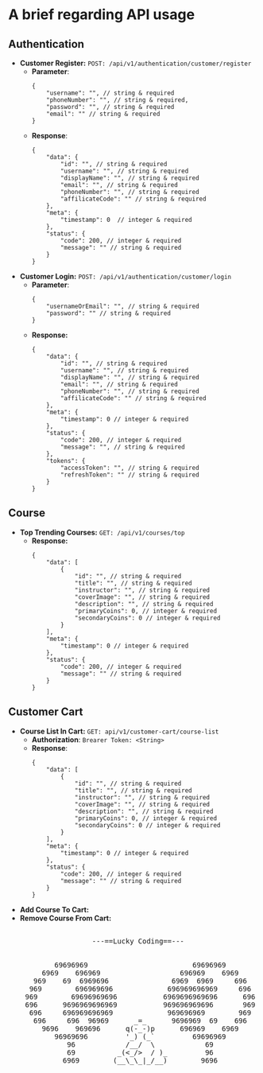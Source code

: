 # A brief regarding API usage

## Authentication
- **Customer Register:**
  `POST: /api/v1/authentication/customer/register`
    - **Parameter**:
      ```json5
      {
          "username": "", // string & required
          "phoneNumber": "", // string & required,
          "password": "", // string & required
          "email": "" // string & required
      }
      ```
    - **Response**:
      ```json5
      {
          "data": {
              "id": "", // string & required
              "username": "", // string & required
              "displayName": "", // string & required
              "email": "", // string & required
              "phoneNumber": "", // string & required
              "affilicateCode": "" // string & required
          },
          "meta": {
              "timestamp": 0  // integer & required
          },
          "status": {
              "code": 200, // integer & required
              "message": "" // string & required
          }
      }
      ```
- **Customer Login:**
  `POST: /api/v1/authentication/customer/login `
    - **Parameter**:
      ```json5
      {
          "usernameOrEmail": "", // string & required
          "password": "" // string & required
      }
      ```
    - **Response:**
      ```json5
      {
          "data": {
              "id": "", // string & required
              "username": "", // string & required
              "displayName": "", // string & required
              "email": "", // string & required
              "phoneNumber": "", // string & required
              "affilicateCode": "" // string & required
          },
          "meta": {
              "timestamp": 0 // integer & required
          },
          "status": {
              "code": 200, // integer & required
              "message": "", // string & required
          },
          "tokens": {
              "accessToken": "", // string & required
              "refreshToken": "" // string & required
          }
      }
      ```

## Course
- **Top Trending Courses:**
  `GET: /api/v1/courses/top`
    - **Response:**
      ```json5
      {
          "data": [
              {
                  "id": "", // string & required
                  "title": "", // string & required
                  "instructor": "", // string & required
                  "coverImage": "", // string & required
                  "description": "", // string & required
                  "primaryCoins": 0, // integer & required
                  "secondaryCoins": 0 // integer & required
              }
          ],
          "meta": {
              "timestamp": 0 // integer & required
          },
          "status": {
              "code": 200, // integer & required
              "message": "" // string & required
          }
      }
      ```

## Customer Cart
- **Course List In Cart:**
  `GET: api/v1/customer-cart/course-list`
    - **Authorization**:
      `Brearer Token: <String>`
    - **Response**:
      ```json5
      {
          "data": [
              {
                  "id": "", // string & required
                  "title": "", // string & required
                  "instructor": "", // string & required
                  "coverImage": "", // string & required
                  "description": "", // string & required
                  "primaryCoins": 0, // integer & required
                  "secondaryCoins": 0 // integer & required
              }
          ],
          "meta": {
              "timestamp": 0 // integer & required
          },
          "status": {
              "code": 200, // integer & required
              "message": "" // string & required
          }
      }
      ```
- **Add Course To Cart:**
- **Remove Course From Cart:**

<pre>

                    ---==Lucky Coding==---
                             
    
           69696969                         69696969
        6969    696969                   696969    6969
      969    69  6969696               6969  6969     696
     969        696969696             696969696969     696
    969        69696969696           6969696969696      696
    696      9696969696969           969696969696       969
     696     696969696969             969696969        969
      696     696  96969      _=_      9696969  69    696
        9696    969696      q(-_-)p      696969    6969
           96969696         '_) (_`         69696969
              96            /__/  \            69
              69          _(<_/>  / )_         96
             6969        (__\_\_|_/__)        9696

</pre>

